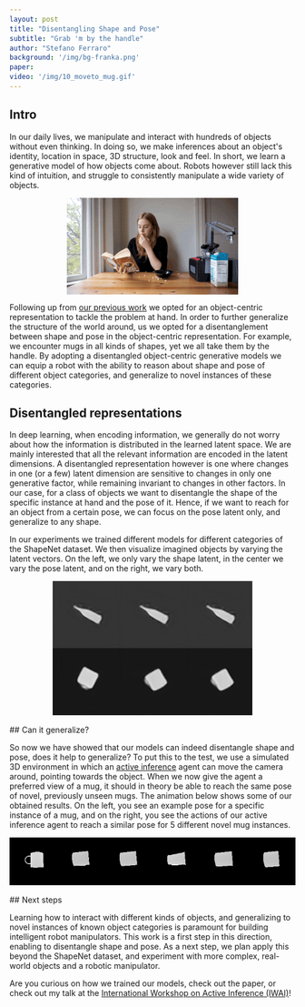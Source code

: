 ```yaml
---
layout: post
title: "Disentangling Shape and Pose"
subtitle: "Grab 'm by the handle"
author: "Stefano Ferraro"
background: '/img/bg-franka.png'
paper:
video: '/img/10_moveto_mug.gif'
---
```


## Intro

In our daily lives, we manipulate and interact with hundreds of objects
without even thinking. In doing so, we make inferences about an 
object's identity, location in space, 3D structure, look and feel. 
In short, we learn a generative model of how objects come about. Robots 
however still lack this kind of intuition, and struggle to consistently 
manipulate a wide variety of objects.

<div style="display:flex; justify-content: center;">
  <img alt="robot fail" width="60%" src="/img/10_robot_fail.gif">
</div>

Following up from [our previous work](https://thesmartrobot.github.io/2021/08/26/thousand-brains.html) we opted for 
an object-centric representation to tackle the problem at hand. In 
order to further generalize the structure of the world around, us we opted for a disentanglement between 
shape and pose in the object-centric representation. For example, we encounter mugs in all kinds of shapes,
yet we all take them by the handle. By adopting a 
disentangled object-centric generative models we can equip a robot with 
the ability to reason about shape and pose of different object categories, 
and generalize to novel instances of these categories. 

## Disentangled representations

In deep learning, when encoding information, we generally do not worry 
about how the information is distributed in the learned latent space. 
We are mainly interested that all the relevant information are encoded in the latent 
dimensions. A disentangled representation however is one where changes in one (or a few) latent dimension 
are sensitive to changes in only one generative factor, while remaining invariant 
to changes in other factors. In our case, for a class of objects we want to disentangle the shape 
of the specific instance at hand and the pose of it. Hence, if we want to reach for
an object from a certain pose, we can focus on the pose latent only, and generalize to any shape.

In our experiments we trained different models for different 
categories of the ShapeNet dataset. We then visualize imagined objects by varying the latent vectors.
On the left, we only vary the shape latent, in the center we vary the pose latent, and on the right, we vary both. 

<div style="display:flex; justify-content: center;">
  <img alt="bottle morphing" width="70%" 
src="/img/10_bottle_merge.gif">
</div>
<div style="display:flex; justify-content: center;">
  <img alt="mug morphing" width="70%" 
src="/img/10_mug_merge.gif">
</div>
<br/>
## Can it generalize?

So now we have showed that our models can indeed disentangle shape and pose, does it help to generalize?
To put this to the test, we use a simulated 3D environment in which an [active inference](https://thesmartrobot.github.io/2020/05/27/active-inference.html) agent can move
the camera around, pointing towards the object. When we now give the agent a preferred view of a mug, it should
in theory be able to reach the same pose of novel, previously unseen mugs.
The animation below shows some of our obtained results. 
On the left, you see an example pose for a specific instance of a mug, and on the right, you see
the actions of our active inference agent to reach a similar pose for 5 different novel mug instances.

<div style="display:flex; justify-content: center;">
  <img alt="move to goal pose" width="100%" 
src="/img/10_moveto_mug.gif">
</div>
<br/>
## Next steps

Learning how to interact with different kinds of objects, and generalizing to novel instances of known object categories is paramount for
building intelligent robot manipulators. This work is a first step in this direction, enabling to disentangle shape and pose.
As a next step, we plan apply this beyond the ShapeNet dataset, and experiment with more complex, real-world objects and a robotic manipulator.

Are you curious on how we trained our models, check out the paper, or check out my talk at the [International Workshop on Active Inference (IWAI)](https://iwaiworkshop.github.io/)!
